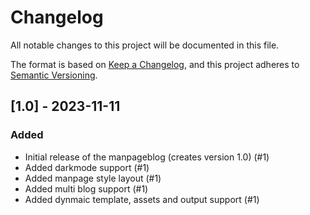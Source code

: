 # Changelog

All notable changes to this project will be documented in this file.

The format is based on [Keep a Changelog](https://keepachangelog.com/en/1.0.0/),
and this project adheres to [Semantic Versioning](https://semver.org/spec/v2.0.0.html).


## [1.0] - 2023-11-11

### Added

- Initial release of the manpageblog (creates version 1.0) (#1)
- Added darkmode support (#1)
- Added manpage style layout (#1)
- Added multi blog support (#1)
- Added dynmaic template, assets and output support (#1)
